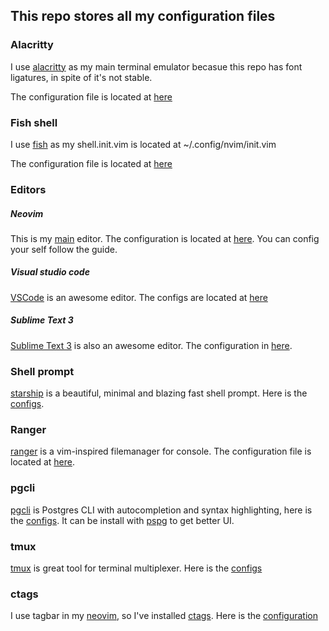 ## This repo stores all my configuration files

### Alacritty

I use [alacritty](https://github.com/zenixls2/alacritty/tree/ligature) as my main terminal emulator becasue this repo has font ligatures, in spite of it's not stable.

The configuration file is located at [here](./alacritty/alacritty.yml)

### Fish shell

I use [fish](https://fishshell.com/) as my shell.init.vim is located at ~/.config/nvim/init.vim

The configuration file is located at [here](./fish/config.fish)

### Editors

##### Neovim

This is my [main](https://github.com/neovim/neovim) editor. The configuration is located at [here](./nvim/). You can config your self follow the guide.

##### Visual studio code

[VSCode](https://github.com/microsoft/vscode) is an awesome editor. The configs are located at [here](./vscode/settings.json)

##### Sublime Text 3

[Sublime Text 3](https://www.sublimetext.com/) is also an awesome editor. The configuration in [here](./sublime/sublime-settings.json).

### Shell prompt

[starship](https://starship.rs/) is a beautiful, minimal and blazing fast shell prompt. Here is the [configs](./starship/starship.toml).

### Ranger

[ranger](https://github.com/ranger/ranger) is a vim-inspired filemanager for console. The configuration file is located at [here](./ranger/rc.conf).

### pgcli

[pgcli](https://github.com/dbcli/pgcli) is Postgres CLI with autocompletion and syntax highlighting, here is the [configs](./pgcli/config).
It can be install with [pspg](https://github.com/okbob/pspg) to get better UI.

### tmux

[tmux](https://github.com/tmux/tmux) is great tool for terminal multiplexer. Here is the [configs](./tmux/.tmux.conf)

### ctags

I use tagbar in my [neovim](./nvim), so I've installed [ctags](https://github.com/universal-ctags/ctags). Here is the [configuration](./ctags/.ctags)

